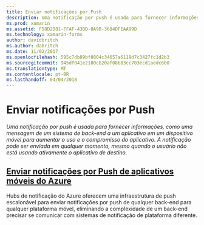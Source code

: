 ```yaml
---
title: Enviar notificações por Push
description: Uma notificação por push é usada para fornecer informações, como uma mensagem de um sistema de back-end a um aplicativo em um dispositivo móvel para aumentar o uso e o compromisso do aplicativo. A notificação pode ser enviada em qualquer momento, mesmo quando o usuário não está usando ativamente o aplicativo de destino.
ms.prod: xamarin
ms.assetid: F58D2D81-FFAF-43DD-8A9B-3684DFEAA99D
ms.technology: xamarin-forms
author: davidbritch
ms.author: dabritch
ms.date: 11/02/2017
ms.openlocfilehash: 595c7db89bf8804c34657a6119d7c3427fc1d2b3
ms.sourcegitcommit: 945df041e2180cb20af08b83cc703ecd1aedc6b0
ms.translationtype: MT
ms.contentlocale: pt-BR
ms.lasthandoff: 04/04/2018
---
```

# <a name="sending-push-notifications"></a>Enviar notificações por Push

_Uma notificação por push é usada para fornecer informações, como uma mensagem de um sistema de back-end a um aplicativo em um dispositivo móvel para aumentar o uso e o compromisso do aplicativo. A notificação pode ser enviada em qualquer momento, mesmo quando o usuário não está usando ativamente o aplicativo de destino._

## <a name="sending-push-notifications-from-azure-mobile-appsazuremd"></a>[Enviar notificações por Push de aplicativos móveis do Azure](azure.md)

Hubs de notificação do Azure oferecem uma infraestrutura de push escalonável para enviar notificações por push de qualquer back-end para qualquer plataforma móvel, eliminando a complexidade de um back-end precisar se comunicar com sistemas de notificação de plataforma diferente.
